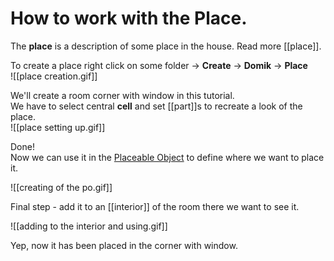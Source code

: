 # **How to work with the Place.**

The **place** is a description of some place in the house. Read more [[place]].  

To create a place right click on some folder -> **Create** -> **Domik** -> **Place**  
![[place creation.gif]]  

We'll create a room corner with window in this tutorial.  
We have to select central **cell** and set [[part]]s to recreate a look of the place.  
![[place setting up.gif]]  

Done!   
Now we can use it in the [Placeable Object](placeable-object.md) to define where we want to place it.

![[creating of the po.gif]]  

Final step - add it to an [[interior]] of the room there we want to see it.

![[adding to the interior and using.gif]]  

Yep, now it has been placed in the corner with window.